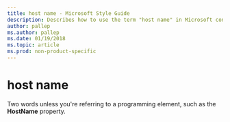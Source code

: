```yaml
---
title: host name - Microsoft Style Guide
description: Describes how to use the term "host name" in Microsoft content.
author: pallep
ms.author: pallep
ms.date: 01/19/2018
ms.topic: article
ms.prod: non-product-specific
---
```


# host name

Two words unless you're referring to a programming element, such as the **HostName** property.
